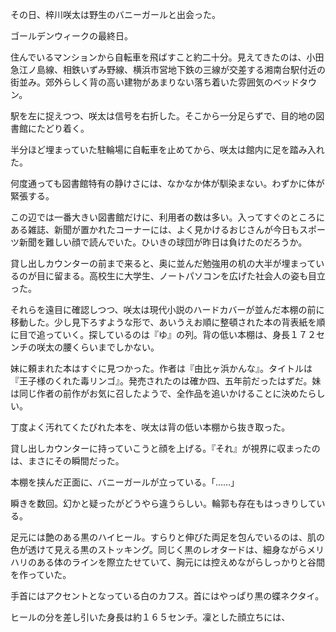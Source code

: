 その日、梓川咲太は野生のバニーガールと出会った。

ゴールデンウィークの最終日。

住んでいるマンションから自転車を飛ばすこと約二十分。見えてきたのは、小田急江ノ島線、相鉄いずみ野線、横浜市営地下鉄の三線が交差する湘南台駅付近の街並み。郊外らしく背の高い建物があまりない落ち着いた雰囲気のベッドタウン。

駅を左に捉えつつ、咲太は信号を右折した。そこから一分足らずで、目的地の図書館にたどり着く。

半分ほど埋まっていた駐輪場に自転車を止めてから、咲太は館内に足を踏み入れた。

何度通っても図書館特有の静けさには、なかなか体が馴染まない。わずかに体が緊張する。

この辺では一番大きい図書館だけに、利用者の数は多い。入ってすぐのところにある雑誌、新聞が置かれたコーナーには、よく見かけるおじさんが今日もスポーツ新聞を難しい顔で読んでいた。ひいきの球団が昨日は負けたのだろうか。

貸し出しカウンターの前まで来ると、奥に並んだ勉強用の机の大半が埋まっているのが目に留まる。高校生に大学生、ノートパソコンを広げた社会人の姿も目立った。

それらを遠目に確認しつつ、咲太は現代小説のハードカバーが並んだ本棚の前に移動した。少し見下ろすような形で、あいうえお順に整頓された本の背表紙を順に目で追っていく。探しているのは『ゆ』の列。背の低い本棚は、身長１７２センチの咲太の腰くらいまでしかない。

妹に頼まれた本はすぐに見つかった。作者は『由比ヶ浜かんな』。タイトルは『王子様のくれた毒リンゴ』。発売されたのは確か四、五年前だったはずだ。妹は同じ作者の前作がお気に召したようで、全作品を追いかけることに決めたらしい。

丁度よく汚れてくたびれた本を、咲太は背の低い本棚から抜き取った。

貸し出しカウンターに持っていこうと顔を上げる。『それ』が視界に収まったのは、まさにその瞬間だった。

本棚を挟んだ正面に、バニーガールが立っている。「……」

瞬きを数回。幻かと疑ったがどうやら違うらしい。輪郭も存在もはっきりしている。

足元には艶のある黒のハイヒール。すらりと伸びた両足を包んでいるのは、肌の色が透けて見える黒のストッキング。同じく黒のレオタードは、細身ながらメリハリのある体のラインを際立たせていて、胸元には控えめながらしっかりと谷間を作っていた。

手首にはアクセントとなっている白のカフス。首にはやっぱり黒の蝶ネクタイ。

ヒールの分を差し引いた身長は約１６５センチ。凜とした顔立ちには、
